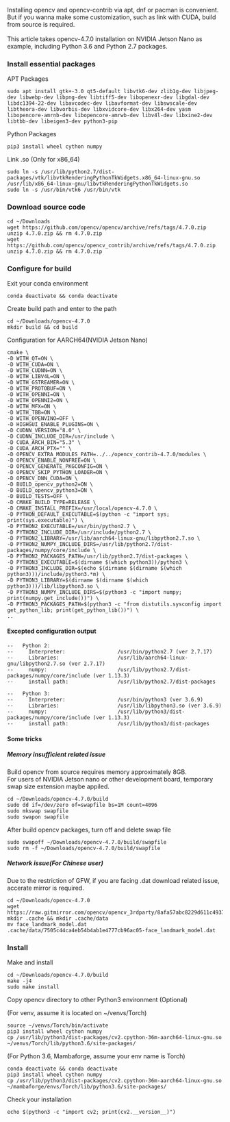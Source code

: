 Installing opencv and opencv-contrib via apt, dnf or pacman is convenient. But if you wanna make some customization, such as link with CUDA, build from source is required.<br><br>
This article takes opencv-4.7.0 installation on NVIDIA Jetson Nano as example, including Python 3.6 and Python 2.7 packages.

### Install essential packages
APT Packages
```
sudo apt install gtk+-3.0 qt5-default libvtk6-dev zlib1g-dev libjpeg-dev libwebp-dev libpng-dev libtiff5-dev libopenexr-dev libgdal-dev libdc1394-22-dev libavcodec-dev libavformat-dev libswscale-dev libtheora-dev libvorbis-dev libxvidcore-dev libx264-dev yasm libopencore-amrnb-dev libopencore-amrwb-dev libv4l-dev libxine2-dev libtbb-dev libeigen3-dev python3-pip
```
Python Packages
```
pip3 install wheel cython numpy
```

Link .so (Only for x86_64)
```
sudo ln -s /usr/lib/python2.7/dist-packages/vtk/libvtkRenderingPythonTkWidgets.x86_64-linux-gnu.so /usr/lib/x86_64-linux-gnu/libvtkRenderingPythonTkWidgets.so
sudo ln -s /usr/bin/vtk6 /usr/bin/vtk 
```

### Download source code
```
cd ~/Downloads
wget https://github.com/opencv/opencv/archive/refs/tags/4.7.0.zip
unzip 4.7.0.zip && rm 4.7.0.zip
wget https://github.com/opencv/opencv_contrib/archive/refs/tags/4.7.0.zip
unzip 4.7.0.zip && rm 4.7.0.zip
```

### Configure for build
Exit your conda environment
```
conda deactivate && conda deactivate
```

Create build path and enter to the path
```
cd ~/Downloads/opencv-4.7.0
mkdir build && cd build
```

Configuration for AARCH64(NVIDIA Jetson Nano)
```
cmake \
-D WITH_QT=ON \
-D WITH_CUDA=ON \
-D WITH_CUDNN=ON \
-D WITH_LIBV4L=ON \
-D WITH_GSTREAMER=ON \
-D WITH_PROTOBUF=ON \
-D WITH_OPENNI=ON \
-D WITH_OPENNI2=ON \
-D WITH_MFX=ON \
-D WITH_TBB=ON \
-D WITH_OPENVINO=OFF \
-D HIGHGUI_ENABLE_PLUGINS=ON \
-D CUDNN_VERSION="8.0" \
-D CUDNN_INCLUDE_DIR=/usr/include \
-D CUDA_ARCH_BIN="5.3" \
-D CUDA_ARCH_PTX="" \
-D OPENCV_EXTRA_MODULES_PATH=../../opencv_contrib-4.7.0/modules \
-D OPENCV_ENABLE_NONFREE=ON \
-D OPENCV_GENERATE_PKGCONFIG=ON \
-D OPENCV_SKIP_PYTHON_LOADER=ON \
-D OPENCV_DNN_CUDA=ON \
-D BUILD_opencv_python2=ON \
-D BUILD_opencv_python3=ON \
-D BUILD_TESTS=OFF \
-D CMAKE_BUILD_TYPE=RELEASE \
-D CMAKE_INSTALL_PREFIX=/usr/local/opencv-4.7.0 \
-D PYTHON_DEFAULT_EXECUTABLE=$(python -c "import sys; print(sys.executable)") \
-D PYTHON2_EXECUTABLE=/usr/bin/python2.7 \
-D PYTHON2_INCLUDE_DIR=/usr/include/python2.7 \
-D PYTHON2_LIBRARY=/usr/lib/aarch64-linux-gnu/libpython2.7.so \
-D PYTHON2_NUMPY_INCLUDE_DIRS=/usr/lib/python2.7/dist-packages/numpy/core/include \
-D PYTHON2_PACKAGES_PATH=/usr/lib/python2.7/dist-packages \
-D PYTHON3_EXECUTABLE=$(dirname $(which python3))/python3 \
-D PYTHON3_INCLUDE_DIR=$(echo $(dirname $(dirname $(which python3)))/include/python3.*m) \
-D PYTHON3_LIBRARY=$(dirname $(dirname $(which python3)))/lib/libpython3.so \
-D PYTHON3_NUMPY_INCLUDE_DIRS=$(python3 -c "import numpy; print(numpy.get_include())") \
-D PYTHON3_PACKAGES_PATH=$(python3 -c "from distutils.sysconfig import get_python_lib; print(get_python_lib())") \
..

```

#### Excepted configuration output

```
--   Python 2:
--     Interpreter:                 /usr/bin/python2.7 (ver 2.7.17)
--     Libraries:                   /usr/lib/aarch64-linux-gnu/libpython2.7.so (ver 2.7.17)
--     numpy:                       /usr/lib/python2.7/dist-packages/numpy/core/include (ver 1.13.3)
--     install path:                /usr/lib/python2.7/dist-packages
```
```
--   Python 3:
--     Interpreter:                 /usr/bin/python3 (ver 3.6.9)
--     Libraries:                   /usr/lib/libpython3.so (ver 3.6.9)
--     numpy:                       /usr/lib/python3/dist-packages/numpy/core/include (ver 1.13.3)
--     install path:                /usr/lib/python3/dist-packages
```

#### Some tricks

##### Memory insufficient related issue
Build opencv from source requires memory approximately 8GB.<br>
For users of NVIDIA Jetson nano or other development board, temporary swap size extension maybe appiled.
```
cd ~/Downloads/opencv-4.7.0/build
sudo dd if=/dev/zero of=swapfile bs=1M count=4096
sudo mkswap swapfile
sudo swapon swapfile
```
After build opencv packages, turn off and delete swap file
```
sudo swapoff ~/Downloads/opencv-4.7.0/build/swapfile
sudo rm -f ~/Downloads/opencv-4.7.0/build/swapfile
```

##### Network issue(For Chinese user)
Due to the restriction of GFW, if you are facing .dat download related issue, accerate mirror is required.
```
cd ~/Downloads/opencv-4.7.0
wget https://raw.gitmirror.com/opencv/opencv_3rdparty/8afa57abc8229d611c4937165d20e2a2d9fc5a12/face_landmark_model.dat
mkdir .cache && mkdir .cache/data
mv face_landmark_model.dat .cache/data/7505c44ca4eb54b4ab1e4777cb96ac05-face_landmark_model.dat
```

### Install

Make and install
```
cd ~/Downloads/opencv-4.7.0/build
make -j4
sudo make install
```
Copy opencv directory to other Python3 environment (Optional)

(For venv, assume it is located on ~/venvs/Torch)
```
source ~/venvs/Torch/bin/activate
pip3 install wheel cython numpy
cp /usr/lib/python3/dist-packages/cv2.cpython-36m-aarch64-linux-gnu.so ~/venvs/Torch/lib/python3.6/site-packages/
```
(For Python 3.6, Mambaforge, assume your env name is Torch)
```
conda deactivate && conda deactivate
pip3 install wheel cython numpy
cp /usr/lib/python3/dist-packages/cv2.cpython-36m-aarch64-linux-gnu.so ~/mambaforge/envs/Torch/lib/python3.6/site-packages/
```
Check your installation
```
echo $(python3 -c "import cv2; print(cv2.__version__)")
```
